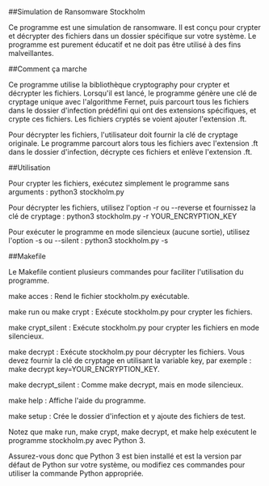 ##Simulation de Ransomware Stockholm

Ce programme est une simulation de ransomware. Il est conçu pour crypter et décrypter des fichiers dans un dossier spécifique sur votre système. Le programme est purement éducatif et ne doit pas être utilisé à des fins malveillantes.

##Comment ça marche

Ce programme utilise la bibliothèque cryptography pour crypter et décrypter les fichiers. Lorsqu'il est lancé, le programme génère une clé de cryptage unique avec l'algorithme Fernet, puis parcourt tous les fichiers dans le dossier d'infection prédéfini qui ont des extensions spécifiques, et crypte ces fichiers. Les fichiers cryptés se voient ajouter l'extension .ft.

Pour décrypter les fichiers, l'utilisateur doit fournir la clé de cryptage originale. Le programme parcourt alors tous les fichiers avec l'extension .ft dans le dossier d'infection, décrypte ces fichiers et enlève l'extension .ft.

##Utilisation

Pour crypter les fichiers, exécutez simplement le programme sans arguments :
python3 stockholm.py

Pour décrypter les fichiers, utilisez l'option -r ou --reverse et fournissez la clé de cryptage :
python3 stockholm.py -r YOUR_ENCRYPTION_KEY

Pour exécuter le programme en mode silencieux (aucune sortie), utilisez l'option -s ou --silent :
python3 stockholm.py -s

##Makefile

Le Makefile contient plusieurs commandes pour faciliter l'utilisation du programme.

make acces : Rend le fichier stockholm.py exécutable.

make run ou make crypt : Exécute stockholm.py pour crypter les fichiers.

make crypt_silent : Exécute stockholm.py pour crypter les fichiers en mode silencieux.

make decrypt : Exécute stockholm.py pour décrypter les fichiers. Vous devez fournir la clé de cryptage en utilisant la variable key, par exemple : make decrypt key=YOUR_ENCRYPTION_KEY.

make decrypt_silent : Comme make decrypt, mais en mode silencieux.

make help : Affiche l'aide du programme.

make setup : Crée le dossier d'infection et y ajoute des fichiers de test.

Notez que make run, make crypt, make decrypt, et make help exécutent le programme stockholm.py avec Python 3. 

Assurez-vous donc que Python 3 est bien installé et est la version par défaut de Python sur votre système, ou modifiez ces commandes pour utiliser la commande Python appropriée.